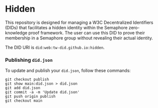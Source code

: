 # Hidden

This repository is designed for managing a W3C Decentralized Identifiers (DIDs) that facilitates a hidden identity within the Semaphore zero-knowledge proof framework. The user can use this DID to prove their membership in a Semaphore group without revealing their actual identity.

The DID URI is `did:web:tw-did.github.io:hidden`.

### Publishing `did.json`

To update and publish your `did.json`, follow these commands:

```shell
git checkout publish
git show main:did.json > did.json
git add did.json
git commit -a -m 'Update did.json'
git push origin publish
git checkout main
```
